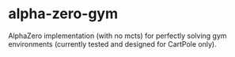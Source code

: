 # alpha-zero-gym
AlphaZero implementation (with no mcts) for perfectly solving gym environments (currently tested and designed for CartPole only).

